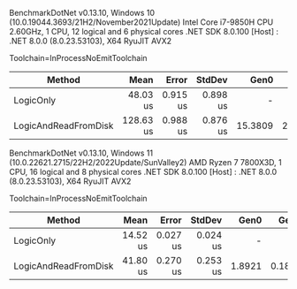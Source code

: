 BenchmarkDotNet v0.13.10, Windows 10 (10.0.19044.3693/21H2/November2021Update)
Intel Core i7-9850H CPU 2.60GHz, 1 CPU, 12 logical and 6 physical cores
.NET SDK 8.0.100
[Host] : .NET 8.0.0 (8.0.23.53103), X64 RyuJIT AVX2

Toolchain=InProcessNoEmitToolchain

| Method               | Mean      | Error    | StdDev   | Gen0    | Gen1   | Allocated |
|--------------------- |----------:|---------:|---------:|--------:|-------:|----------:|
| LogicOnly            |  48.03 us | 0.915 us | 0.898 us |       - |      - |      80 B |
| LogicAndReadFromDisk | 128.63 us | 0.988 us | 0.876 us | 15.3809 | 2.1973 |   96539 B |


BenchmarkDotNet v0.13.10, Windows 11 (10.0.22621.2715/22H2/2022Update/SunValley2)
AMD Ryzen 7 7800X3D, 1 CPU, 16 logical and 8 physical cores
.NET SDK 8.0.100
[Host] : .NET 8.0.0 (8.0.23.53103), X64 RyuJIT AVX2

Toolchain=InProcessNoEmitToolchain

| Method               | Mean     | Error    | StdDev   | Gen0   | Gen1   | Allocated |
|--------------------- |---------:|---------:|---------:|-------:|-------:|----------:|
| LogicOnly            | 14.52 us | 0.027 us | 0.024 us |      - |      - |      80 B |
| LogicAndReadFromDisk | 41.80 us | 0.270 us | 0.253 us | 1.8921 | 0.1831 |   96536 B |
